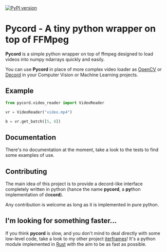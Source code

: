 [![PyPI version](https://badge.fury.io/py/pycord.svg)](https://badge.fury.io/py/pycord)

# Pycord - A tiny python wrapper on top of FFMpeg

**Pycord** is a simple python wrapper on top of ffmpeg 
designed to load videos into numpy ndarrays quickly and easily.

You can use **Pycord** in place of more complex video loader as [OpenCV](https://pypi.org/project/opencv-python/) 
or [Decord](https://pypi.org/project/decord/) in your Computer Vision or Machine Learning projects.

## Example
```python
from pycord.video_reader import VideoReader

vr = VideoReader("video.mp4")

b = vr.get_batch([5, 8])
```

## Documentation
There's no documentation at the moment, take a look to the tests to find some examples of use.

## Contributing
The main idea of this project is to provide a decord-like interface 
completely written in python (hance the name **pycord**, a **py**thon implementation of de**cord**).

Any contribution is welcome as long as it is implemented in pure python.

## I'm looking for something faster...

If you think **pycord** is slow, and you don't mind to deal directly with some low-level code, 
take a look to my other project [iterframes](https://github.com/alesanfra/iterframes)!
It's a python module implemented in [Rust](https://www.rust-lang.org) with the aim to be as fast as possible.
